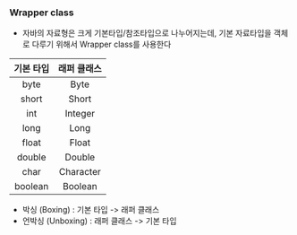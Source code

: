 ### Wrapper class

- 자바의 자료형은 크게 기본타입/참조타입으로 나누어지는데, 기본 자료타입을 객체로 다루기 위해서 Wrapper class를 사용한다

| 기본 타입 | 래퍼 클래스 |
| :-------: | :---------: |
|   byte    |    Byte     |
|   short   |    Short    |
|    int    |   Integer   |
|   long    |    Long     |
|   float   |    Float    |
|  double   |   Double    |
|   char    |  Character  |
|  boolean  |   Boolean   |

- 박싱 (Boxing) : 기본 타입 -> 래퍼 클래스
- 언박싱 (Unboxing) : 래퍼 클래스 -> 기본 타입



